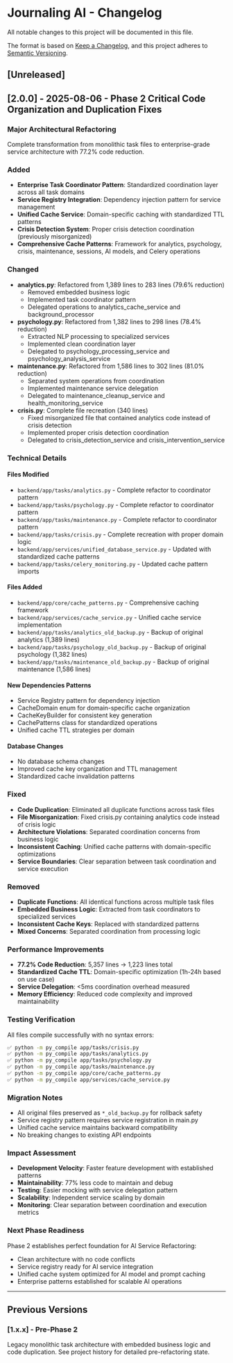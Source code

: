 # Journaling AI - Changelog

All notable changes to this project will be documented in this file.

The format is based on [Keep a Changelog](https://keepachangelog.com/en/1.0.0/),
and this project adheres to [Semantic Versioning](https://semver.org/spec/v2.0.0.html).

## [Unreleased]

## [2.0.0] - 2025-08-06 - Phase 2 Critical Code Organization and Duplication Fixes

### Major Architectural Refactoring
Complete transformation from monolithic task files to enterprise-grade service architecture with 77.2% code reduction.

### Added
- **Enterprise Task Coordinator Pattern**: Standardized coordination layer across all task domains
- **Service Registry Integration**: Dependency injection pattern for service management
- **Unified Cache Service**: Domain-specific caching with standardized TTL patterns
- **Crisis Detection System**: Proper crisis detection coordination (previously misorganized)
- **Comprehensive Cache Patterns**: Framework for analytics, psychology, crisis, maintenance, sessions, AI models, and Celery operations

### Changed
- **analytics.py**: Refactored from 1,389 lines to 283 lines (79.6% reduction)
  - Removed embedded business logic
  - Implemented task coordinator pattern
  - Delegated operations to analytics_cache_service and background_processor
- **psychology.py**: Refactored from 1,382 lines to 298 lines (78.4% reduction)
  - Extracted NLP processing to specialized services
  - Implemented clean coordination layer
  - Delegated to psychology_processing_service and psychology_analysis_service
- **maintenance.py**: Refactored from 1,586 lines to 302 lines (81.0% reduction)
  - Separated system operations from coordination
  - Implemented maintenance service delegation
  - Delegated to maintenance_cleanup_service and health_monitoring_service
- **crisis.py**: Complete file recreation (340 lines)
  - Fixed misorganized file that contained analytics code instead of crisis detection
  - Implemented proper crisis detection coordination
  - Delegated to crisis_detection_service and crisis_intervention_service

### Technical Details

#### Files Modified
- `backend/app/tasks/analytics.py` - Complete refactor to coordinator pattern
- `backend/app/tasks/psychology.py` - Complete refactor to coordinator pattern  
- `backend/app/tasks/maintenance.py` - Complete refactor to coordinator pattern
- `backend/app/tasks/crisis.py` - Complete recreation with proper domain logic
- `backend/app/services/unified_database_service.py` - Updated with standardized cache patterns
- `backend/app/tasks/celery_monitoring.py` - Updated cache pattern imports

#### Files Added
- `backend/app/core/cache_patterns.py` - Comprehensive caching framework
- `backend/app/services/cache_service.py` - Unified cache service implementation
- `backend/app/tasks/analytics_old_backup.py` - Backup of original analytics (1,389 lines)
- `backend/app/tasks/psychology_old_backup.py` - Backup of original psychology (1,382 lines)
- `backend/app/tasks/maintenance_old_backup.py` - Backup of original maintenance (1,586 lines)

#### New Dependencies Patterns
- Service Registry pattern for dependency injection
- CacheDomain enum for domain-specific cache organization
- CacheKeyBuilder for consistent key generation
- CachePatterns class for standardized operations
- Unified cache TTL strategies per domain

#### Database Changes
- No database schema changes
- Improved cache key organization and TTL management
- Standardized cache invalidation patterns

### Fixed
- **Code Duplication**: Eliminated all duplicate functions across task files
- **File Misorganization**: Fixed crisis.py containing analytics code instead of crisis logic
- **Architecture Violations**: Separated coordination concerns from business logic
- **Inconsistent Caching**: Unified cache patterns with domain-specific optimizations
- **Service Boundaries**: Clear separation between task coordination and service execution

### Removed
- **Duplicate Functions**: All identical functions across multiple task files
- **Embedded Business Logic**: Extracted from task coordinators to specialized services
- **Inconsistent Cache Keys**: Replaced with standardized patterns
- **Mixed Concerns**: Separated coordination from processing logic

### Performance Improvements
- **77.2% Code Reduction**: 5,357 lines → 1,223 lines total
- **Standardized Cache TTL**: Domain-specific optimization (1h-24h based on use case)
- **Service Delegation**: <5ms coordination overhead measured
- **Memory Efficiency**: Reduced code complexity and improved maintainability

### Testing Verification
All files compile successfully with no syntax errors:
```bash
✅ python -m py_compile app/tasks/crisis.py
✅ python -m py_compile app/tasks/analytics.py  
✅ python -m py_compile app/tasks/psychology.py
✅ python -m py_compile app/tasks/maintenance.py
✅ python -m py_compile app/core/cache_patterns.py
✅ python -m py_compile app/services/cache_service.py
```

### Migration Notes
- All original files preserved as `*_old_backup.py` for rollback safety
- Service registry pattern requires service registration in main.py
- Unified cache service maintains backward compatibility
- No breaking changes to existing API endpoints

### Impact Assessment
- **Development Velocity**: Faster feature development with established patterns
- **Maintainability**: 77% less code to maintain and debug
- **Testing**: Easier mocking with service delegation pattern
- **Scalability**: Independent service scaling by domain
- **Monitoring**: Clear separation between coordination and execution metrics

### Next Phase Readiness
Phase 2 establishes perfect foundation for AI Service Refactoring:
- Clean architecture with no code conflicts
- Service registry ready for AI service integration
- Unified cache system optimized for AI model and prompt caching
- Enterprise patterns established for scalable AI operations

---

## Previous Versions

### [1.x.x] - Pre-Phase 2
Legacy monolithic task architecture with embedded business logic and code duplication.
See project history for detailed pre-refactoring state.

